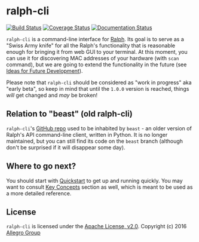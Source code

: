 # ralph-cli

[![Build Status](https://travis-ci.org/allegro/ralph-cli.svg?branch=develop)](https://travis-ci.org/allegro/ralph-cli)
[![Coverage Status](https://coveralls.io/repos/github/allegro/ralph-cli/badge.svg?branch=develop)](https://coveralls.io/github/allegro/ralph-cli?branch=develop)
[![Documentation Status](https://readthedocs.org/projects/ralph-cli/badge/?version=latest)](http://ralph-cli.readthedocs.io/en/latest/?badge=latest)

`ralph-cli` is a command-line interface for [Ralph][ralph]. Its goal is to serve
as a "Swiss Army knife" for all the Ralph's functionality that is reasonable
enough for bringing it from web GUI to your terminal. At this moment, you can
use it for discovering MAC addresses of your hardware (with `scan` command), but
we are going to extend the functionality in the future (see
[Ideas for Future Development][development-ideas]).

Please note that `ralph-cli` should be considered as "work in progress" aka
"early beta", so keep in mind that until the `1.0.0` version is reached, things
*will* get changed and *may* be broken!

## Relation to "beast" (old ralph-cli)

`ralph-cli`'s [GitHub repo][ralph-cli] used to be inhabited by `beast` - an
older version of Ralph's API command-line client, written in Python. It is no
longer maintained, but you can still find its code on the `beast` branch
(although don't be surprised if it will disappear some day).

## Where to go next?

You should start with [Quickstart](quickstart.md) to get up and running
quickly. You may want to consult [Key Concepts](concepts.md) section as well,
which is meant to be used as a more detailed reference.


## License

`ralph-cli` is licensed under the [Apache License, v2.0][apache]. Copyright (c)
2016 [Allegro Group][allegro]

[development-ideas]: http://ralph-cli.readthedocs.io/en/latest/development/#ideas-for-future-development
[quickstart]: http://ralph-cli.readthedocs.io/en/latest/quickstart/
[concepts]: http://ralph-cli.readthedocs.io/en/latest/concepts/

[ralph]: https://github.com/allegro/ralph
[ralph-cli]: https://github.com/allegro/ralph-cli
[glide]: https://github.com/Masterminds/glide
[apache]: http://www.apache.org/licenses/LICENSE-2.0
[allegro]: http://allegrogroup.com
